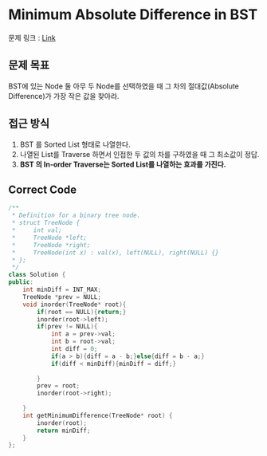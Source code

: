 # Minimum Absolute Difference in BST

문제 링크 :  [Link](https://leetcode.com/problems/minimum-absolute-difference-in-bst/)

## 문제 목표
BST에 있는 Node 둘 아무 두 Node를 선택하였을 때 그 차의 절대값(Absolute Difference)가 가장 작은 값을 찾아라.

## 접근 방식
1. BST 를 Sorted List 형태로 나열한다.
2. 나열된 List를 Traverse 하면서 인접한 두 값의 차를 구하였을 때 그 최소값이 정답.
3. **BST 의 In-order Traverse는 Sorted List를 나열하는 효과를 가진다.**

## Correct Code
```cpp
/**
 * Definition for a binary tree node.
 * struct TreeNode {
 *     int val;
 *     TreeNode *left;
 *     TreeNode *right;
 *     TreeNode(int x) : val(x), left(NULL), right(NULL) {}
 * };
 */
class Solution {
public:
    int minDiff = INT_MAX;
    TreeNode *prev = NULL;
    void inorder(TreeNode* root){
        if(root == NULL){return;}
        inorder(root->left);
        if(prev != NULL){
            int a = prev->val;
            int b = root->val;
            int diff = 0;
            if(a > b){diff = a - b;}else{diff = b - a;}
            if(diff < minDiff){minDiff = diff;}
            
        }
        prev = root;
        inorder(root->right);
        
    }
    int getMinimumDifference(TreeNode* root) {
        inorder(root);
        return minDiff;
    }
};
```

